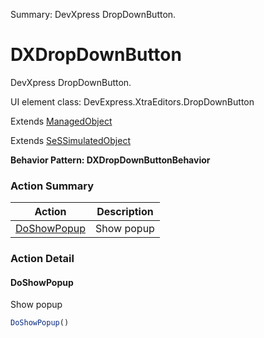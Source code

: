 Summary: DevXpress DropDownButton.

# DXDropDownButton

DevXpress DropDownButton.
 
UI element class: DevExpress.XtraEditors.DropDownButton

Extends [ManagedObject](ManagedObject.md)

Extends [SeSSimulatedObject](SeSSimulatedObject.md)





**Behavior Pattern: DXDropDownButtonBehavior**


<!-- ============================== property summary ========================== -->

	
<!-- ============================== action summary ========================== -->



### Action Summary

|  **Action** | **Description** | 
| ----------- | --------------- |
|	[DoShowPopup](#doshowpopup) | Show popup |




<!-- ============================== property detail ========================== -->
	
	
<!-- ============================== action detail ========================== -->
	
### Action Detail
		
<a name="DoShowPopup"></a>    
#### DoShowPopup

Show popup

```javascript
DoShowPopup() 
```





<a name="see.also.dxdropdownbutton.doshowpopup"></a>

	

